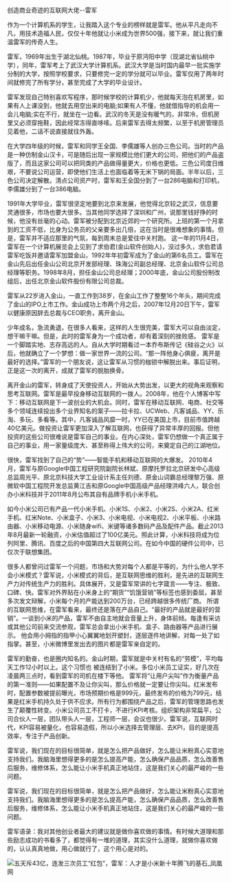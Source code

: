 创造商业奇迹的互联网大佬--雷军

  作为一个计算机系的学生，让我踏入这个专业的榜样就是雷军。他从平凡走向不凡，用技术造福人民，仅仅十年他就让小米成为世界500强，接下来，就让我们重温雷军的传奇人生。

  雷军，1969年出生于湖北仙桃。1987年，毕业于原沔阳中学（现湖北省仙桃中学），同年，雷军考上了武汉大学计算机系。武汉大学是当时国内最早一批实施学分制的大学，按照学校要求，只要修完一定的学分就可以毕业。雷军仅用了两年时间就修完了所有学分，甚至完成了大学的毕业设计。

  雷军发现自己特别喜欢写程序，那时候学校的计算机少，他就每天泡在机房里，如果有人上课没到，他就去用空出来的电脑;如果有人不懂，他就借指导的机会用一会儿电脑;实在不行，就坐在一边看。武汉的冬天是没有暖气的，非常冷，但机房里又必须穿拖鞋，因此经常冻得直哆嗦。后来雷军去得太频繁，以至于机房管理员见着他，二话不说直接就往外轰。

  在大学四年级的时候，雷军和同学王全国、李儒雄等人创办三色公司。当时的产品是一种仿制金山汉卡，可是随后出现一家规模比他们更大的公司，把他们的产品盗版了，而且这家公司可以把同类的产品做得量更大，价格也更低。三色公司度日维艰，不要说公司运营，即使他们生活上也面临着等无米下锅的局面。半年以后，三色公司决定解散。清点公司资产时，雷军和王全国分到了一台286电脑和打印机，李儒雄分到了一台386电脑。

  1991年大学毕业，雷军很坚定地要到北京来发展，他觉得北京较之武汉，信息要灵通很多，市场也要大很多。当其他同学选择了深圳和广州，说那里钱好挣的时候，他没有丝毫的心动。雷军被分配到北京近郊的一个研究所。上班的第一个月拿到的工资不低，比身为公务员的父亲要多出几倍，这在当时是很难想象的事情。但是，雷军并不适应那里的气氛，每到周末总是爱往中关村跑。 这一年的11月4日，雷军在一个计算机展览会上见到了求伯君(金山软件创始人)，没过多久，求伯君请雷军吃饭并邀请雷军加盟金山，1992年年初雷军成为了金山的第6名员工。雷军在金山先后出任金山公司北京开发部经理、珠海公司副总经理、北京金山软件公司总经理等职务。1998年8月，担任金山公司总经理；2000年底，金山公司股份制改组后，出任北京金山软件股份有限公司总裁。

  雷军从22岁进入金山，一直工作到38岁，在金山工作了整整16个年头，期间完成了金山的IPO上市工作。金山成功上市两个月之后，2007年12月20日下午，雷军以健康原因辞去总裁与CEO职务，离开金山。

  少年成名，急流勇退，在很多人看来，这样的人生很完美，雷军大可以自由淡定，想干嘛干嘛。但是，此时的雷军身为一个成功者，却有着深刻的挫败感。 雷军是一个脚踏实地、志存高远的人。自从大学时期看过一本乔布斯传记《硅谷之火》以后，他就确立了一个梦想：做一家世界一流的公司。“那一阵他身心俱疲，离开是最好的选择。”雷军的一个朋友说，这让雷军从习惯的枷锁中解脱出来。事后证明，正是这一次的离开，成就了雷军的脱胎换骨。

  离开金山的雷军，转身成了天使投资人，开始从大势出发，以更大的视角来观察和思考互联网。雷军是最早投身移动互联网的一拨人。2008年，他在个人博客中写下：移动互联网是下一波创业的大机会。同时，雷军在移动互联网、电商、社交等多个领域连续投出多个业界知名的案子——拉卡拉、UCWeb、凡客诚品、YY、乐淘、多玩、多看等。其中，凡客诚品风靡一时，YY已在美国上市，目前市值跨越40亿美元。做投资让雷军更加深入了解互联网，也获得了异常丰厚的回报。但他投资的这些公司很难说是雷军自己的事业。在内心深处，雷军仍想做一个真正属于自己的事业，用一家量级庞大、甚至称得上伟大的公司，来奠定自己的江湖地位。

很快，雷军找到了自己的“势”——智能手机和移动互联网的大爆发。 2010年4月，雷军与原Google中国工程研究院副院长林斌、原摩托罗拉北京研发中心高级总监周光平、原北京科技大学工业设计系主任刘德、原金山词霸总经理黎万强、原微软中国工程院开发总监黄江吉和原Google中国高级产品经理洪峰六人，联合创办小米科技并于2011年8月公布其自有品牌手机小米手机。

如今小米公司已有产品一代小米手机、小米1S、小米2、小米2S、小米2A、红米手机、红米Note、小米盒子、小米3、小米电视、小米电视2、小米平板、小米路由器、小米移动电源、小米随身wifi、米键等诸多数码产品及配件产品。截止2013年8月最新一轮融资，小米估值超过了100亿美元。照此计算，小米科技将成为位列阿里、腾讯、百度之后的中国第四大互联网公司。在如今中国的硬件公司中，已仅次于联想集团。

很多人都曾问过雷军一个问题，市场和大势对每个人都是平等的，为什么他人学不会小米模式？雷军说，小米模式的背后，是互联网思维的胜利，是先进的互联网生产力对传统生产力的胜利。具体展开，又是雷军常讲的七字箴言——专注、极致、口碑、快。雷军对外界贴在小米身上的“期货”“饥饿营销”等标签也感到委屈，甚至多次发文辩解，小米每个月的产能达到200万台，已经跨越很多传统厂商。 所谓的互联网思维，在雷军看来，最终还是落在产品自己。“最好的产品就是最好的营销”。一谈到小米的产品，雷军不由自主地就会音量上升，身体前倾。每逢有采访或其他公司前来交流参观，雷军总会拿出小米手机、盒子、路由器等产品进行展示。 他会用小拇指的指甲小心翼翼地划开塑封，逐层逐件地讲解，对每一处了如指掌。甚至，小米微博里发出去的图片都是雷军亲自定的。

雷军的勤奋，也是圈内知名的。金山时期，雷军就是中关村有名的“劳模”，平均每天工作12小时以上。这个习惯也 被连结到了小米。多位小米员工证实，好几次在凌晨两三点时，看到雷军的司机在楼下等他。 雷军将“让用户尖叫”作为衡量产品的第一准则——如果配置不及让你尖叫，那么价格就一定要让你尖叫。红米发布时，配置参数被提前曝光，市场预期价格是999元，最终发布的价格为799元，结果是红米手机持久处于供不应求。所有行为都围绕产品之后，雷军的管理思路也发生了颠覆性转变。小米公司员工不打卡，不进行KPI考核。组织架构非常扁平，公司合伙人一层，团队带头人一层，工程师一层，会议也很少。雷军说，互联网时代，KPI容易被量化，也容易造假，所以小米选择去管理层、去KPI，目的是提高效率，专注于产品创新。

雷军说，我们现在的目标很简单，就是怎么把产品做好，怎么能让米粉真心实意地支持我们。我脑海里想得更多的是怎么提高产能，怎么确保产品品质，怎么改善售后服务，维修体系，怎么能让小米手机真正地站住，这是我们关心的最严峻的一些问题。

雷军说，我们现在的目标很简单，就是怎么把产品做好，怎么能让米粉真心实意地支持我们。我脑海里想得更多的是怎么提高产能，怎么确保产品品质，怎么改善售后服务，维修体系，怎么能让小米手机真正地站住，这是我们关心的最严峻的一些问题。



雷军语录：我对其他创业者最大的建议就是做你喜欢做的事情。有时候大道理和那些励志成功的书看多了，都觉得有一堆的道理，其实没什么道理，就做你喜欢做的，认认真真地做，用心做就行了，这个用心是对的。

![五天斥43亿，连发三次员工“红包”，雷军：人才是小米新十年腾飞的基石_凤凰网](https://x0.ifengimg.com/res/2021/4DA8A08D6088838B55DB859C5B0F469F2DA8C2DF_size268_w1800_h1220.jpeg)